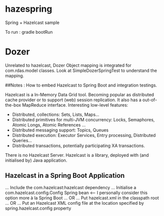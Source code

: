 # hazespring
Spring + Hazelcast sample

To run :
gradle bootRun

# Dozer
Unrelated to hazelcast, Dozer Object mapping is integrated for com.rdas.model classes.
Look at SimpleDozerSpringTest  to understand the mapping.

##Notes :
How to embed Hazelcast to Spring Boot and integration testings.

Hazelcast is a In-Memory Data Grid tool. Becoming popular as distributed cache provider or to support (web) session replication. It also has a out-of-the-box MapReduce interface.
Interesting low-level features:

* Distributed, collections: Sets, Lists, Maps…
* Distributed primitives for multi-JVM concurrency: Locks, Semaphores, Atomic Longs, Atomic References …
* Distributed messaging support: Topics, Queues
* Distributed execution: Executor Services, Entry processing, Distributed Queries…
* Distributed transactions, potentially participating XA transactions.

There is no Hazelcast Server. Hazelcast is a library, deployed with (and initialised by) Java application.

## Hazelcast in a Spring Boot Application

... Include the com.hazelcast:hazelcast dependency
... Initialise a com.hazelcast.config.Config Spring bean  <– I personally consider this option more à la Spring Boot
... OR
... Put hazelcast.xml in the classpath root
... OR
... Put an Hazelcast XML config file at the location specified by spring.hazelcast.config property


